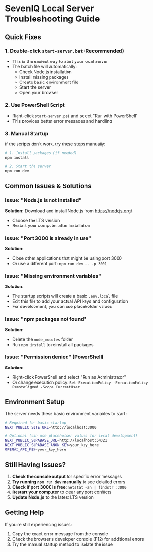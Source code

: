 # SevenIQ Local Server Troubleshooting Guide

## Quick Fixes

### 1. Double-click `start-server.bat` (Recommended)
- This is the easiest way to start your local server
- The batch file will automatically:
  - Check Node.js installation
  - Install missing packages
  - Create basic environment file
  - Start the server
  - Open your browser

### 2. Use PowerShell Script
- Right-click `start-server.ps1` and select "Run with PowerShell"
- This provides better error messages and handling

### 3. Manual Startup
If the scripts don't work, try these steps manually:

```bash
# 1. Install packages (if needed)
npm install

# 2. Start the server
npm run dev
```

## Common Issues & Solutions

### Issue: "Node.js is not installed"
**Solution:** Download and install Node.js from https://nodejs.org/
- Choose the LTS version
- Restart your computer after installation

### Issue: "Port 3000 is already in use"
**Solution:** 
- Close other applications that might be using port 3000
- Or use a different port: `npm run dev -- -p 3001`

### Issue: "Missing environment variables"
**Solution:**
- The startup scripts will create a basic `.env.local` file
- Edit this file to add your actual API keys and configuration
- For development, you can use placeholder values

### Issue: "npm packages not found"
**Solution:**
- Delete the `node_modules` folder
- Run `npm install` to reinstall all packages

### Issue: "Permission denied" (PowerShell)
**Solution:**
- Right-click PowerShell and select "Run as Administrator"
- Or change execution policy: `Set-ExecutionPolicy -ExecutionPolicy RemoteSigned -Scope CurrentUser`

## Environment Setup

The server needs these basic environment variables to start:

```bash
# Required for basic startup
NEXT_PUBLIC_SITE_URL=http://localhost:3000

# Optional (can use placeholder values for local development)
NEXT_PUBLIC_SUPABASE_URL=http://localhost:54321
NEXT_PUBLIC_SUPABASE_ANON_KEY=your_key_here
OPENAI_API_KEY=your_key_here
```

## Still Having Issues?

1. **Check the console output** for specific error messages
2. **Try running `npm run dev` manually** to see detailed errors
3. **Check if port 3000 is free**: `netstat -an | findstr :3000`
4. **Restart your computer** to clear any port conflicts
5. **Update Node.js** to the latest LTS version

## Getting Help

If you're still experiencing issues:
1. Copy the exact error message from the console
2. Check the browser's developer console (F12) for additional errors
3. Try the manual startup method to isolate the issue
